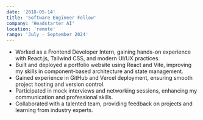 ```yaml
---
date: '2018-05-14'
title: 'Software Engineer Fellow'
company: 'Headstarter AI'
location: 'remote'
range: 'July - September 2024'
---
```


- Worked as a Frontend Developer Intern, gaining hands-on experience with React.js, Tailwind CSS, and modern UI/UX practices.
- Built and deployed a portfolio website using React and Vite, improving my skills in component-based architecture and state management.
- Gained experience in GitHub and Vercel deployment, ensuring smooth project hosting and version control.
- Participated in mock interviews and networking sessions, enhancing my communication and professional skills.
- Collaborated with a talented team, providing feedback on projects and learning from industry experts.
